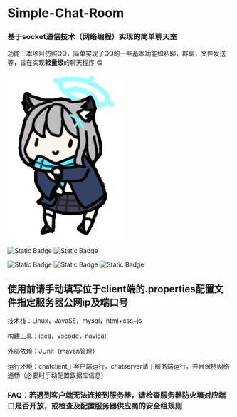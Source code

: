 # Simple-Chat-Room

### 基于socket通信技术（网络编程）实现的简单聊天室

功能：本项目仿照QQ，简单实现了QQ的一些基本功能如私聊，群聊，文件发送等，旨在实现**轻量级**的聊天程序 😋



![show](https://github.com/Torchman005/Simple-chat-room/blob/main/show.gif)



![Static Badge](https://img.shields.io/badge/Language-Java-orange?style=plastic)
![Static Badge](https://img.shields.io/badge/Language-SQL-blue?style=plastic)

![Static Badge](https://img.shields.io/badge/Language-HTML-purple?style=plastic)
![Static Badge](https://img.shields.io/badge/Language-CSS-green?style=plastic)
![Static Badge](https://img.shields.io/badge/Language-JavaScript-yellow?style=plastic)


## 使用前请手动填写位于client端的.properties配置文件指定服务器公网ip及端口号



技术栈：Linux，JavaSE，mysql，html+css+js

构建工具：idea，vscode，navicat

外部依赖；JUnit（maven管理）

运行环境：chatclient于客户端运行，chatserver请于服务端运行，并且保持网络通畅（必要时手动配置数据库信息）

### FAQ：若遇到客户端无法连接到服务器，请检查服务器防火墙对应端口是否开放，或检查及配置服务器供应商的安全组规则
